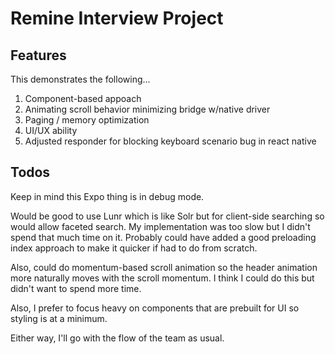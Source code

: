 # Remine Interview Project

## Features

This demonstrates the following...

1. Component-based appoach
2. Animating scroll behavior minimizing bridge w/native driver
3. Paging / memory optimization
4. UI/UX ability
5. Adjusted responder for blocking keyboard scenario bug in react native

## Todos

Keep in mind this Expo thing is in debug mode.

Would be good to use Lunr which is like Solr but for client-side searching so would allow faceted search. My implementation was too slow but I didn't spend that much time on it. Probably could have added a good preloading index approach to make it quicker if had to do from scratch.

Also, could do momentum-based scroll animation so the header animation more naturally moves with the scroll momentum. I think I could do this but didn't want to spend more time.

Also, I prefer to focus heavy on components that are prebuilt for UI so styling is at a minimum.

Either way, I'll go with the flow of the team as usual.